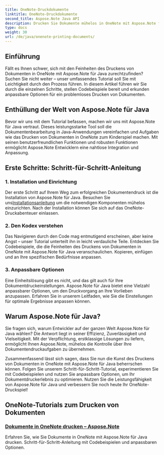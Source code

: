 ```yaml
---
title: OneNote-Druckdokumente
linktitle: OneNote-Druckdokumente
second_title: Aspose.Note Java API
description: Drucken Sie Dokumente mühelos in OneNote mit Aspose.Note für Java. Diese Tutorials bieten Schritt-für-Schritt-Anleitungen und Codebeispiele für den reibungslosen Dokumentendruck.
type: docs
weight: 30
url: /de/java/onenote-printing-documents/
---
```


## Einführung

Fällt es Ihnen schwer, sich mit den Feinheiten des Druckens von Dokumenten in OneNote mit Aspose.Note für Java zurechtzufinden? Suchen Sie nicht weiter – unser umfassendes Tutorial soll Sie mit Leichtigkeit durch den Prozess führen. In diesem Artikel führen wir Sie durch die einzelnen Schritte, stellen Codebeispiele bereit und erkunden anpassbare Optionen für ein problemloses Drucken von Dokumenten.

## Enthüllung der Welt von Aspose.Note für Java

Bevor wir uns mit dem Tutorial befassen, machen wir uns mit Aspose.Note für Java vertraut. Dieses leistungsstarke Tool soll die Dokumentenbearbeitung in Java-Anwendungen vereinfachen und Aufgaben wie das Drucken von Dokumenten in OneNote zum Kinderspiel machen. Mit seinen benutzerfreundlichen Funktionen und robusten Funktionen ermöglicht Aspose.Note Entwicklern eine nahtlose Integration und Anpassung.

## Erste Schritte: Schritt-für-Schritt-Anleitung

### 1. Installation und Einrichtung

 Der erste Schritt auf Ihrem Weg zum erfolgreichen Dokumentendruck ist die Installation von Aspose.Note für Java. Besuchen Sie uns[Installationsanleitung](https://releases.aspose.com/note/java/) um die notwendigen Komponenten mühelos einzurichten. Nach der Installation können Sie sich auf das OneNote-Druckabenteuer einlassen.

### 2. Den Kodex verstehen

Das Navigieren durch den Code mag entmutigend erscheinen, aber keine Angst – unser Tutorial unterteilt ihn in leicht verdauliche Teile. Entdecken Sie Codebeispiele, die die Feinheiten des Druckens von Dokumenten in OneNote mit Aspose.Note für Java veranschaulichen. Kopieren, einfügen und an Ihre spezifischen Bedürfnisse anpassen.

### 3. Anpassbare Optionen

Eine Einheitslösung gibt es nicht, und das gilt auch für Ihre Dokumentdruckeinstellungen. Aspose.Note für Java bietet eine Vielzahl anpassbarer Optionen, um den Druckvorgang an Ihre Vorlieben anzupassen. Erfahren Sie in unserem Leitfaden, wie Sie die Einstellungen für optimale Ergebnisse anpassen können.

## Warum Aspose.Note für Java?

Sie fragen sich, warum Entwickler auf der ganzen Welt Aspose.Note für Java wählen? Die Antwort liegt in seiner Effizienz, Zuverlässigkeit und Vielseitigkeit. Mit der Verpflichtung, erstklassige Lösungen zu liefern, ermöglicht Ihnen Aspose.Note, mühelos die Kontrolle über Ihre Dokumentendruckaufgaben zu übernehmen.

Zusammenfassend lässt sich sagen, dass Sie nun die Kunst des Druckens von Dokumenten in OneNote mit Aspose.Note für Java beherrschen können. Folgen Sie unserem Schritt-für-Schritt-Tutorial, experimentieren Sie mit Codebeispielen und nutzen Sie anpassbare Optionen, um Ihr Dokumentdruckerlebnis zu optimieren. Nutzen Sie die Leistungsfähigkeit von Aspose.Note für Java und verbessern Sie noch heute Ihr OneNote-Druckspiel!
## OneNote-Tutorials zum Drucken von Dokumenten
### [Dokumente in OneNote drucken – Aspose.Note](./print-documents/)
Erfahren Sie, wie Sie Dokumente in OneNote mit Aspose.Note für Java drucken. Schritt-für-Schritt-Anleitung mit Codebeispielen und anpassbaren Optionen.